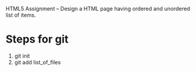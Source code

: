 HTML5 Assignment – Design a HTML page having ordered and unordered list of items.


Steps for git
=============
1. git init
2. git add list_of_files
